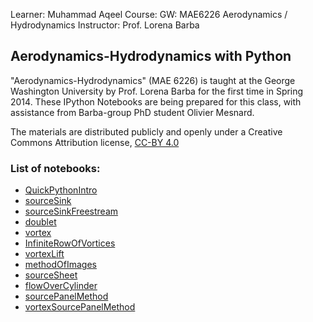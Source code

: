 Learner: Muhammad Aqeel
Course: GW: MAE6226 Aerodynamics / Hydrodynamics
Instructor: Prof. Lorena Barba

## Aerodynamics-Hydrodynamics with Python

"Aerodynamics-Hydrodynamics" (MAE 6226) is taught at the George Washington University by Prof. Lorena Barba for the first time in Spring 2014. These IPython Notebooks are being prepared for this class, with assistance from Barba-group PhD student Olivier Mesnard.

The materials are distributed publicly and openly under a Creative Commons Attribution license, [CC-BY 4.0](https://creativecommons.org/licenses/by/4.0/)

### List of notebooks:

* [QuickPythonIntro](http://nbviewer.ipython.org/urls/github.com/barbagroup/AeroPython/blob/master/lessons/00_Lesson00_QuickPythonIntro.ipynb)
* [sourceSink](http://nbviewer.ipython.org/urls/github.com/barbagroup/AeroPython/blob/master/lessons/01_Lesson01_sourceSink.ipynb)
* [sourceSinkFreestream](http://nbviewer.ipython.org/urls/github.com/barbagroup/AeroPython/blob/master/lessons/02_Lesson02_sourceSinkFreestream.ipynb)
* [doublet](http://nbviewer.ipython.org/urls/github.com/barbagroup/AeroPython/blob/master/lessons/03_Lesson03_doublet.ipynb)
* [vortex](http://nbviewer.ipython.org/urls/github.com/barbagroup/AeroPython/blob/master/lessons/04_Lesson04_vortex.ipynb)
* [InfiniteRowOfVortices](http://nbviewer.ipython.org/urls/github.com/barbagroup/AeroPython/blob/master/lessons/05_Lesson05_InfiniteRowOfVortices.ipynb)
* [vortexLift](http://nbviewer.ipython.org/urls/github.com/barbagroup/AeroPython/blob/master/lessons/06_Lesson06_vortexLift.ipynb)
* [methodOfImages](http://nbviewer.ipython.org/urls/github.com/barbagroup/AeroPython/blob/master/lessons/07_Lesson07_methodOfImages.ipynb)
* [sourceSheet](http://nbviewer.ipython.org/urls/github.com/barbagroup/AeroPython/blob/master/lessons/08_Lesson08_sourceSheet.ipynb)
* [flowOverCylinder](http://nbviewer.ipython.org/urls/github.com/barbagroup/AeroPython/blob/master/lessons/09_Lesson09_flowOverCylinder.ipynb)
* [sourcePanelMethod](http://nbviewer.ipython.org/urls/github.com/barbagroup/AeroPython/blob/master/lessons/10_Lesson10_sourcePanelMethod.ipynb)
* [vortexSourcePanelMethod](http://nbviewer.ipython.org/urls/github.com/barbagroup/AeroPython/blob/master/lessons/11_Lesson11_vortexSourcePanelMethod.ipynb)
